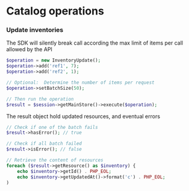 # Catalog operations


### Update inventories

The SDK will silently break call according the max limit
of items per call allowed by the API

```php
$operation = new InventoryUpdate();
$operation->add('ref1', 7);
$operation->add('ref2', 1);

// Optional:  Determine the number of items per request
$operation->setBatchSize(50);

// Then run the operation
$result = $session->getMainStore()->execute($operation);
```

The result object hold updated resources, and eventual errors

```php
// Check if one of the batch fails
$result->hasError(); // true

// Check if all batch failed
$result->isError(); // false

// Retrieve the content of resources
foreach ($result->getResource() as $inventory) {
	echo $inventory->getId() . PHP_EOL;
	echo $inventory->getUpdatedAt()->format('c') . PHP_EOL;
)
```
